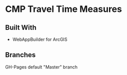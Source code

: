 # CMP Travel Time Measures

## Built With

* WebAppBuilder for ArcGIS 

## Branches

GH-Pages default "Master" branch

